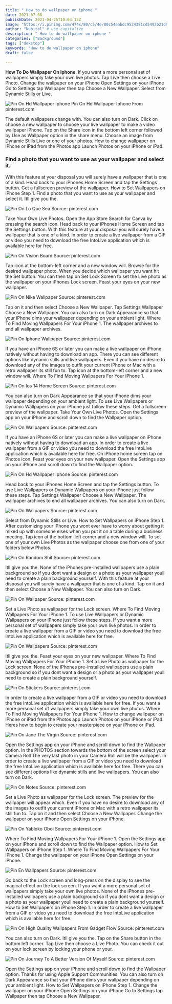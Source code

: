 ```yaml
---
title: " How to do wallpaper on iphone "
date: 2021-07-08
publishDate: 2021-04-25T10:03:13Z
image: "https://i.pinimg.com/474x/80/c5/4e/80c54eabdc9524381cd5492b21d92502.jpg"
author: "Nubitol" # use capitalize
description: " How to do wallpaper on iphone "
categories: ["Background"]
tags: ["dekstop"]
keywords: "How to do wallpaper on iphone"
draft: false

---
```



**How To Do Wallpaper On Iphone**. If you want a more personal set of wallpapers simply take your own live photos. Tap Live then choose a Live Photo. Change the wallpaper on your iPhone Open Settings on your iPhone Go to Settings tap Wallpaper then tap Choose a New Wallpaper. Select from Dynamic Stills or Live.

![Pin On Hd Wallpaper Iphone](https://i.pinimg.com/736x/85/cf/3a/85cf3a001dcbe4453cd0cfc399bfb4e2.jpg "Pin On Hd Wallpaper Iphone")
Pin On Hd Wallpaper Iphone From pinterest.com


The default wallpapers change with. You can also turn on Dark. Click on choose a new wallpaper to choose your live wallpaper to make a video wallpaper iPhone. Tap on the Share icon in the bottom left corner followed by Use as Wallpaper option in the share menu. Choose an image from Dynamic Stills Live or one of your photos. How to change wallpaper on iPhone or iPad from the Photos app Launch Photos on your iPhone or iPad.

### Find a photo that you want to use as your wallpaper and select it.

With this feature at your disposal you will surely have a wallpaper that is one of a kind. Head back to your iPhones Home Screen and tap the Settings button. Get a fullscreen preview of the wallpaper. How to Set Wallpapers on iPhone Step 1. Find a photo that you want to use as your wallpaper and select it. Itll give you the.


![Pin On Lo Que Sea](https://i.pinimg.com/originals/2f/f7/d3/2ff7d38a05cfa07bfb4cc21abaaf1779.jpg "Pin On Lo Que Sea")
Source: pinterest.com

Take Your Own Live Photos. Open the App Store Search for Canva by pressing the search icon. Head back to your iPhones Home Screen and tap the Settings button. With this feature at your disposal you will surely have a wallpaper that is one of a kind. In order to create a live wallpaper from a GIF or video you need to download the free IntoLive application which is available here for free.

![Pin On Vision Board](https://i.pinimg.com/originals/ce/21/a6/ce21a62897511b5ae8a968e115f350a7.jpg "Pin On Vision Board")
Source: pinterest.com

Tap icon at the bottom-left corner and a new window will. Browse for the desired wallpaper photo. When you decide which wallpaper you want hit the Set button. You can then tap on Set Lock Screen to set the Live photo as the wallpaper on your iPhones Lock screen. Feast your eyes on your new wallpaper.

![Pin On Nike Wallpaper](https://i.pinimg.com/originals/7a/70/bf/7a70bf8d1ac14de23ec4abf5763bf65b.jpg "Pin On Nike Wallpaper")
Source: pinterest.com

Tap on it and then select Choose a New Wallpaper. Tap Settings Wallpaper Choose a New Wallpaper. You can also turn on Dark Appearance so that your iPhone dims your wallpaper depending on your ambient light. Where To Find Moving Wallpapers For Your iPhone 1. The wallpaper archives to end all wallpaper archives.

![Pin On Iphone Wallpaper](https://i.pinimg.com/originals/d6/24/9c/d6249ca5822b3835d1b9f3fb1cbc3d2b.jpg "Pin On Iphone Wallpaper")
Source: pinterest.com

If you have an iPhone 6S or later you can make a live wallpaper on iPhone natively without having to download an app. There you can see different options like dynamic stills and live wallpapers. Even if you have no desire to download any of the images to outfit your current iPhone or Mac with a retro wallpaper its still fun to. Tap icon at the bottom-left corner and a new window will. Where To Find Moving Wallpapers For Your iPhone 1.

![Pin On Ios 14 Home Screen](https://i.pinimg.com/564x/65/fe/d4/65fed424629595ad48ac09f1eb989b39.jpg "Pin On Ios 14 Home Screen")
Source: pinterest.com

You can also turn on Dark Appearance so that your iPhone dims your wallpaper depending on your ambient light. To use Live Wallpapers or Dynamic Wallpapers on your iPhone just follow these steps. Get a fullscreen preview of the wallpaper. Take Your Own Live Photos. Open the Settings app on your iPhone and scroll down to find the Wallpaper option.

![Pin On Wallpapers](https://i.pinimg.com/originals/eb/ea/c0/ebeac023c7ebe9a4ddf045371157eb79.png "Pin On Wallpapers")
Source: pinterest.com

If you have an iPhone 6S or later you can make a live wallpaper on iPhone natively without having to download an app. In order to create a live wallpaper from a GIF or video you need to download the free IntoLive application which is available here for free. On iPhone home screen tap on Photos icon. Feast your eyes on your new wallpaper. Open the Settings app on your iPhone and scroll down to find the Wallpaper option.

![Pin On Hd Wallpaper Iphone](https://i.pinimg.com/736x/85/cf/3a/85cf3a001dcbe4453cd0cfc399bfb4e2.jpg "Pin On Hd Wallpaper Iphone")
Source: pinterest.com

Head back to your iPhones Home Screen and tap the Settings button. To use Live Wallpapers or Dynamic Wallpapers on your iPhone just follow these steps. Tap Settings Wallpaper Choose a New Wallpaper. The wallpaper archives to end all wallpaper archives. You can also turn on Dark.

![Pin On Wallpapers](https://i.pinimg.com/originals/74/bd/fa/74bdfa4ffbe319875e4a2410b1127919.jpg "Pin On Wallpapers")
Source: pinterest.com

Select from Dynamic Stills or Live. How to Set Wallpapers on iPhone Step 1. After customizing your iPhone you wont ever have to worry about getting it mixed up with someone elses when you put it on a table during a business meeting. Tap icon at the bottom-left corner and a new window will. To set one of your own Live Photos as the wallpaper choose one from one of your folders below Photos.

![Pin On Random Shit](https://i.pinimg.com/originals/73/b9/a9/73b9a9e52f9a7bb1771f40d4e3974790.jpg "Pin On Random Shit")
Source: pinterest.com

Itll give you the. None of the iPhones pre-installed wallpapers use a plain background so if you dont want a design or a photo as your wallpaper youll need to create a plain background yourself. With this feature at your disposal you will surely have a wallpaper that is one of a kind. Tap on it and then select Choose a New Wallpaper. You can also turn on Dark.

![Pin On Wallpaper](https://i.pinimg.com/736x/36/6f/cb/366fcb81570b856b3899326405d1df9f.jpg "Pin On Wallpaper")
Source: pinterest.com

Set a Live Photo as wallpaper for the Lock screen. Where To Find Moving Wallpapers For Your iPhone 1. To use Live Wallpapers or Dynamic Wallpapers on your iPhone just follow these steps. If you want a more personal set of wallpapers simply take your own live photos. In order to create a live wallpaper from a GIF or video you need to download the free IntoLive application which is available here for free.

![Pin On Wallpapers](https://i.pinimg.com/originals/41/31/9e/41319ecf9a0e03e9354e625b8beb050b.jpg "Pin On Wallpapers")
Source: pinterest.com

Itll give you the. Feast your eyes on your new wallpaper. Where To Find Moving Wallpapers For Your iPhone 1. Set a Live Photo as wallpaper for the Lock screen. None of the iPhones pre-installed wallpapers use a plain background so if you dont want a design or a photo as your wallpaper youll need to create a plain background yourself.

![Pin On Stickers](https://i.pinimg.com/564x/ec/a3/f4/eca3f4395013d14bc815ecb9a756f1d3.jpg "Pin On Stickers")
Source: pinterest.com

In order to create a live wallpaper from a GIF or video you need to download the free IntoLive application which is available here for free. If you want a more personal set of wallpapers simply take your own live photos. Where To Find Moving Wallpapers For Your iPhone 1. How to change wallpaper on iPhone or iPad from the Photos app Launch Photos on your iPhone or iPad. Heres how to begin to create your masterpiece on your iPhone or iPad.

![Pin On Jane The Virgin](https://i.pinimg.com/originals/00/4e/77/004e77dde911dfe454f0772ffb86b9a8.png "Pin On Jane The Virgin")
Source: pinterest.com

Open the Settings app on your iPhone and scroll down to find the Wallpaper option. In the PHOTOS section towards the bottom of the screen select your Camera Roll The very last photo in your Camera Roll will be the wallpaper. In order to create a live wallpaper from a GIF or video you need to download the free IntoLive application which is available here for free. There you can see different options like dynamic stills and live wallpapers. You can also turn on Dark.

![Pin On Notes](https://i.pinimg.com/originals/ed/c5/06/edc50608a11b656863fae1fd22710cc7.jpg "Pin On Notes")
Source: pinterest.com

Set a Live Photo as wallpaper for the Lock screen. The preview for the wallpaper will appear which. Even if you have no desire to download any of the images to outfit your current iPhone or Mac with a retro wallpaper its still fun to. Tap on it and then select Choose a New Wallpaper. Change the wallpaper on your iPhone Open Settings on your iPhone.

![Pin On Yabloko Oboi](https://i.pinimg.com/736x/0e/fe/2e/0efe2ecbd4e8e18c0b17b8429ccc1dbf.jpg "Pin On Yabloko Oboi")
Source: pinterest.com

Where To Find Moving Wallpapers For Your iPhone 1. Open the Settings app on your iPhone and scroll down to find the Wallpaper option. How to Set Wallpapers on iPhone Step 1. Where To Find Moving Wallpapers For Your iPhone 1. Change the wallpaper on your iPhone Open Settings on your iPhone.

![Pin En Wallpapers](https://i.pinimg.com/originals/a9/70/6f/a9706f94bf36eb5db519ebfe4d922fed.jpg "Pin En Wallpapers")
Source: pinterest.com

Go back to the Lock screen and long-press on the display to see the magical effect on the lock screen. If you want a more personal set of wallpapers simply take your own live photos. None of the iPhones pre-installed wallpapers use a plain background so if you dont want a design or a photo as your wallpaper youll need to create a plain background yourself. How to Set Wallpapers on iPhone Step 1. In order to create a live wallpaper from a GIF or video you need to download the free IntoLive application which is available here for free.

![Pin On High Quality Wallpapers From Gadget Flow](https://i.pinimg.com/originals/eb/c5/c9/ebc5c9f9bbc4fa6c11490281b91700b3.jpg "Pin On High Quality Wallpapers From Gadget Flow")
Source: pinterest.com

You can also turn on Dark. Itll give you the. Tap on the Share button in the bottom left corner. Tap Live then choose a Live Photo. You can check it out on your lock screen by locking your phone or your.

![Pin On Journey To A Better Version Of Myself](https://i.pinimg.com/474x/80/c5/4e/80c54eabdc9524381cd5492b21d92502.jpg "Pin On Journey To A Better Version Of Myself")
Source: pinterest.com

Open the Settings app on your iPhone and scroll down to find the Wallpaper option. Thanks for using Apple Support Communities. You can also turn on Dark Appearance so that your iPhone dims your wallpaper depending on your ambient light. How to Set Wallpapers on iPhone Step 1. Change the wallpaper on your iPhone Open Settings on your iPhone Go to Settings tap Wallpaper then tap Choose a New Wallpaper.

